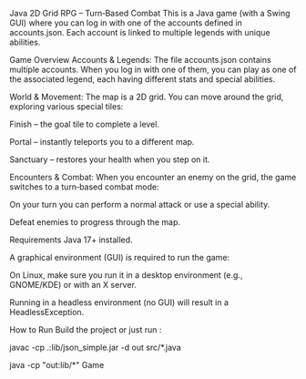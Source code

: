 Java 2D Grid RPG – Turn‑Based Combat
This is a Java game (with a Swing GUI) where you can log in with one of the accounts defined in accounts.json.
Each account is linked to multiple legends with unique abilities.

Game Overview
Accounts & Legends:
The file accounts.json contains multiple accounts.
When you log in with one of them, you can play as one of the associated legend, each having different stats and special abilities.

World & Movement:
The map is a 2D grid.
You can move around the grid, exploring various special tiles:

Finish – the goal tile to complete a level.

Portal – instantly teleports you to a different map.

Sanctuary – restores your health when you step on it.

Encounters & Combat:
When you encounter an enemy on the grid, the game switches to a turn‑based combat mode:

On your turn you can perform a normal attack or use a special ability.

Defeat enemies to progress through the map.

Requirements
Java 17+ installed.

A graphical environment (GUI) is required to run the game:

On Linux, make sure you run it in a desktop environment (e.g., GNOME/KDE) or with an X server.

Running in a headless environment (no GUI) will result in a HeadlessException.

How to Run
Build the project or just run :

javac -cp .:lib/json_simple.jar -d out src/*.java

java -cp "out:lib/*" Game
